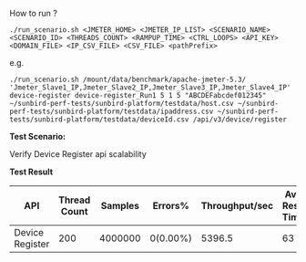 How to run ?

```./run_scenario.sh <JMETER_HOME> <JMETER_IP_LIST> <SCENARIO_NAME> <SCENARIO_ID> <THREADS_COUNT> <RAMPUP_TIME> <CTRL_LOOPS> <API_KEY> <DOMAIN_FILE> <IP_CSV_FILE> <CSV_FILE> <pathPrefix>```

e.g.

```./run_scenario.sh /mount/data/benchmark/apache-jmeter-5.3/ 'Jmeter_Slave1_IP,Jmeter_Slave2_IP,Jmeter_Slave3_IP,Jmeter_Slave4_IP' device-register device-register_Run1 5 1 5 "ABCDEFabcdef012345" ~/sunbird-perf-tests/sunbird-platform/testdata/host.csv ~/sunbird-perf-tests/sunbird-platform/testdata/ipaddress.csv ~/sunbird-perf-tests/sunbird-platform/testdata/deviceId.csv /api/v3/device/register```


**Test Scenario:**

Verify Device Register api scalability

**Test Result**

| API             | Thread Count| Samples  | Errors% |Throughput/sec|Avg Resp Time|95th pct| 99th pct |
| ----------------| ------------| -------- | --------| -------------|-------------|--------|----------|
| Device Register | 200         | 4000000  | 0(0.00%)| 5396.5       |    63       |  80    |     113  |
